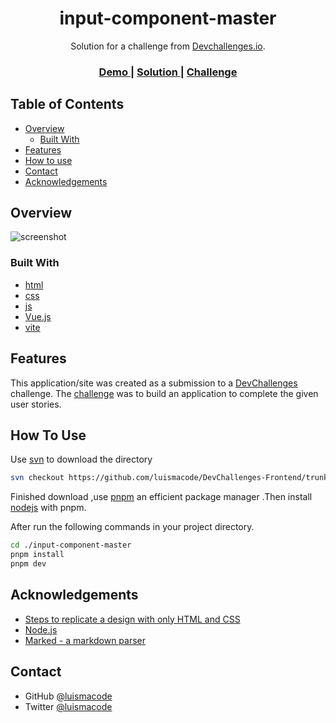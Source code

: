 <h1 align="center">input-component-master</h1>

<div align="center">
   Solution for a challenge from  <a href="http://devchallenges.io" target="_blank">Devchallenges.io</a>.
</div>

<div align="center">
  <h3>
    <a href="https://input-component-master.netlify.app/">
      Demo
    </a>
    <span> | </span>
    <a href="https://devchallenges.io/solutions/3lFfFwTyEhLsysTacMrw">
      Solution
    </a>
    <span> | </span>
    <a href="https://devchallenges.io/challenges/TSqutYM4c5WtluM7QzGp">
      Challenge
    </a>
  </h3>
</div>

## Table of Contents

- [Overview](#overview)
  - [Built With](#built-with)
- [Features](#features)
- [How to use](#how-to-use)
- [Contact](#contact)
- [Acknowledgements](#acknowledgements)

## Overview

![screenshot](screenshot.png)

### Built With

- [html](https://developer.mozilla.org/en-US/docs/Web/HTML)
- [css](https://developer.mozilla.org/en-US/docs/Web/CSS)
- [js](https://developer.mozilla.org/en-US/docs/Web/javascript)
- [Vue.js](https://vuejs.org/)
- [vite](https://vitejs.dev/)

## Features

This application/site was created as a submission to a [DevChallenges](https://devchallenges.io/challenges) challenge. The [challenge](https://devchallenges.io/challenges/TSqutYM4c5WtluM7QzGp) was to build an application to complete the given user stories.

## How To Use

Use [svn](https://subversion.apache.org/packages.html) to download the directory

```bash
svn checkout https://github.com/luismacode/DevChallenges-Frontend/trunk/input-component-master
```

Finished download ,use [pnpm](https://pnpm.io/installation) an efficient package manager .Then install [nodejs](https://pnpm.io/cli/env) with pnpm.

After run the following commands in your project directory.

```bash
cd ./input-component-master
pnpm install
pnpm dev
```

## Acknowledgements

- [Steps to replicate a design with only HTML and CSS](https://devchallenges-blogs.web.app/how-to-replicate-design/)
- [Node.js](https://nodejs.org/)
- [Marked - a markdown parser](https://github.com/chjj/marked)

## Contact

- GitHub [@luismacode](https://github.com/luismacode)
- Twitter [@luismacode](https://twitter.com/Luismacode)
